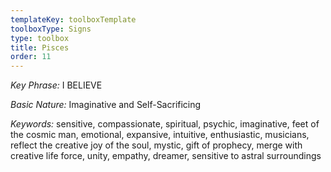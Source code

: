 ```yaml
---
templateKey: toolboxTemplate
toolboxType: Signs
type: toolbox
title: Pisces
order: 11
---
```

_Key Phrase:_ I BELIEVE


_Basic Nature:_ Imaginative and Self-Sacrificing



_Keywords:_ sensitive, compassionate, spiritual, psychic, imaginative, feet of the cosmic man, emotional, expansive, intuitive, enthusiastic, musicians, reflect the creative joy of the soul, mystic, gift of prophecy, merge with creative life force, unity, empathy, dreamer, sensitive to astral surroundings
